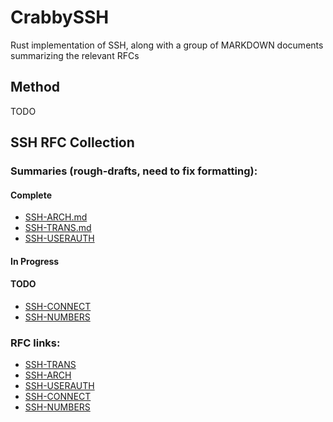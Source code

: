 # CrabbySSH
Rust implementation of SSH, along with a group of MARKDOWN documents summarizing the relevant RFCs
## Method
TODO



## SSH RFC Collection
### Summaries (rough-drafts, need to fix formatting):
#### Complete
* [SSH-ARCH.md](SSH-ARCH.md)
* [SSH-TRANS.md](SSH-TRANS.md)
* [SSH-USERAUTH](SSH-USERAUTH.md)
#### In Progress

#### TODO

* [SSH-CONNECT]()
* [SSH-NUMBERS]()

### RFC links:
* [SSH-TRANS](https://datatracker.ietf.org/doc/html/rfc4253)
* [SSH-ARCH](https://datatracker.ietf.org/doc/html/rfc4251)
* [SSH-USERAUTH](https://datatracker.ietf.org/doc/html/rfc4252)
* [SSH-CONNECT](https://datatracker.ietf.org/doc/html/rfc4254)
* [SSH-NUMBERS](https://datatracker.ietf.org/doc/html/rfc4250)
